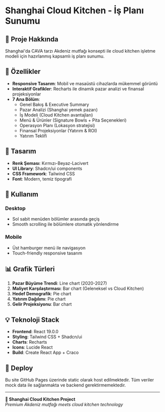 # Shanghai Cloud Kitchen - İş Planı Sunumu

## 🏢 Proje Hakkında

Shanghai'da CAVA tarzı Akdeniz mutfağı konsepti ile cloud kitchen işletme modeli için hazırlanmış kapsamlı iş planı sunumu.

## 🎯 Özellikler

- **Responsive Tasarım**: Mobil ve masaüstü cihazlarda mükemmel görüntü
- **Interaktif Grafikler**: Recharts ile dinamik pazar analizi ve finansal projeksiyonlar  
- **7 Ana Bölüm**:
  - Genel Bakış & Executive Summary
  - Pazar Analizi (Shanghai yemek pazarı)
  - İş Modeli (Cloud Kitchen avantajları)
  - Menü & Ürünler (Signature Bowls + Pita Seçenekleri)
  - Operasyon Planı (Lokasyon stratejisi)
  - Finansal Projeksiyonlar (Yatırım & ROI)
  - Yatırım Teklifi

## 🎨 Tasarım

- **Renk Şeması**: Kırmızı-Beyaz-Lacivert
- **UI Library**: Shadcn/ui components
- **CSS Framework**: Tailwind CSS
- **Font**: Modern, temiz tipografi

## 📱 Kullanım

### Desktop
- Sol sabit menüden bölümler arasında geçiş
- Smooth scrolling ile bölümlere otomatik yönlendirme

### Mobile  
- Üst hamburger menü ile navigasyon
- Touch-friendly responsive tasarım

## 📊 Grafik Türleri

1. **Pazar Büyüme Trendi**: Line chart (2020-2027)
2. **Maliyet Karşılaştırması**: Bar chart (Geleneksel vs Cloud Kitchen)  
3. **Hedef Demografik**: Pie chart
4. **Yatırım Dağılımı**: Pie chart
5. **Gelir Projeksiyonu**: Bar chart

## 💡 Teknoloji Stack

- **Frontend**: React 19.0.0
- **Styling**: Tailwind CSS + Shadcn/ui
- **Charts**: Recharts 
- **Icons**: Lucide React
- **Build**: Create React App + Craco

## 🚀 Deploy

Bu site GitHub Pages üzerinde static olarak host edilmektedir. Tüm veriler mock data ile sağlanmakta ve backend gerektirmemektedir.

---

**🏪 Shanghai Cloud Kitchen Project**  
*Premium Akdeniz mutfağı meets cloud kitchen technology*